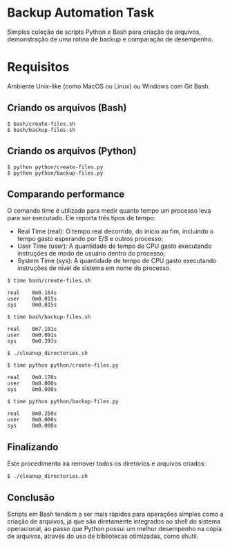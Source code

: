 # Backup Automation Task

Simples coleção de scripts Python e Bash para criação de arquivos, demonstração de uma rotina de backup e comparação de desempenho.

# Requisitos

Ambiente Unix-like (como MacOS ou Linux) ou Windows com Git Bash.

## Criando os arquivos (Bash)

```
$ bash/create-files.sh
$ bash/backup-files.sh
```

## Criando os arquivos (Python)

```
$ python python/create-files.py
$ python python/backup-files.py
```

## Comparando performance

O comando time é utilizado para medir quanto tempo um processo leva para ser executado. Ele reporta três tipos de tempo:

- Real Time (real): O tempo real decorrido, do início ao fim, incluindo o tempo gasto esperando por E/S e outros processo;
- User Time (user): A quantidade de tempo de CPU gasto executando instruções de modo de usuário dentro do processo;
- System Time (sys): A quantidade de tempo de CPU gasto executando instruções de nível de sistema em nome do processo.

```
$ time bash/create-files.sh

real    0m0.164s
user    0m0.015s
sys     0m0.015s

$ time bash/backup-files.sh

real    0m7.101s
user    0m0.091s
sys     0m0.393s
```

```
$ ./cleanup_directories.sh
```

```
$ time python python/create-files.py

real    0m0.170s
user    0m0.000s
sys     0m0.000s

$ time python python/backup-files.py

real    0m0.250s
user    0m0.000s
sys     0m0.000s
```

## Finalizando

Este procedimento irá remover todos os diretórios e arquivos criados:

```
$ ./cleanup_directories.sh
```

## Conclusão

Scripts em Bash tendem a ser mais rápidos para operações simples como a criação de arquivos, já que são diretamente integrados ao shell do sistema operacional, ao passo que Python possui um melhor desempenho na cópia de arquivos, através do uso de bibliotecas otimizadas, como shutil.
